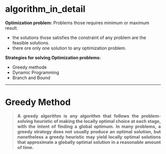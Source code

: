 #                                        algorithm_in_detail

**Optimization problem:** Problems those requires minimum or maximum result.
- the solutions those satisfies the constraint of any problem are the feasible solutions.
- there ore only one solution to any optimization problem. 

**Strategies for solving Optimization problems:**
- Greedy methode
- Dynamic Programming 
- Branch and Bound

------------------------------------------------------------------------------------------------------------------------------------------
# Greedy Method
>**<p align="justify">A greedy algorithm is any algorithm that follows the problem-solving heuristic of making the locally optimal choice at each stage, with the intent of finding a global optimum. In many problems, a greedy strategy does not usually produce an optimal solution, but nonetheless a greedy heuristic may yield locally optimal solutions that approximate a globally optimal solution in a reasonable amount of time.<p/>**
